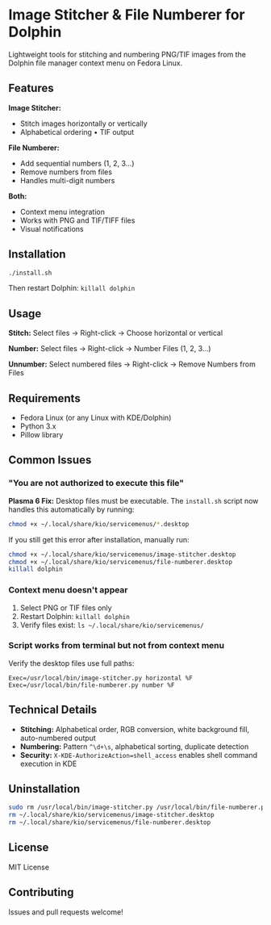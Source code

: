 # Image Stitcher & File Numberer for Dolphin

Lightweight tools for stitching and numbering PNG/TIF images from the Dolphin file manager context menu on Fedora Linux.

## Features

**Image Stitcher:**
- Stitch images horizontally or vertically
- Alphabetical ordering • TIF output

**File Numberer:**
- Add sequential numbers (1, 2, 3...)
- Remove numbers from files
- Handles multi-digit numbers

**Both:**
- Context menu integration
- Works with PNG and TIF/TIFF files
- Visual notifications

## Installation

```bash
./install.sh
```

Then restart Dolphin: `killall dolphin`

## Usage

**Stitch:** Select files → Right-click → Choose horizontal or vertical

**Number:** Select files → Right-click → Number Files (1, 2, 3...)

**Unnumber:** Select numbered files → Right-click → Remove Numbers from Files

## Requirements

- Fedora Linux (or any Linux with KDE/Dolphin)
- Python 3.x
- Pillow library

## Common Issues

### "You are not authorized to execute this file"

**Plasma 6 Fix:** Desktop files must be executable. The `install.sh` script now handles this automatically by running:
```bash
chmod +x ~/.local/share/kio/servicemenus/*.desktop
```

If you still get this error after installation, manually run:
```bash
chmod +x ~/.local/share/kio/servicemenus/image-stitcher.desktop
chmod +x ~/.local/share/kio/servicemenus/file-numberer.desktop
killall dolphin
```

### Context menu doesn't appear

1. Select PNG or TIF files only
2. Restart Dolphin: `killall dolphin`
3. Verify files exist: `ls ~/.local/share/kio/servicemenus/`

### Script works from terminal but not from context menu

Verify the desktop files use full paths:
```
Exec=/usr/local/bin/image-stitcher.py horizontal %F
Exec=/usr/local/bin/file-numberer.py number %F
```

## Technical Details

- **Stitching:** Alphabetical order, RGB conversion, white background fill, auto-numbered output
- **Numbering:** Pattern `^\d+\s`, alphabetical sorting, duplicate detection
- **Security:** `X-KDE-AuthorizeAction=shell_access` enables shell command execution in KDE

## Uninstallation

```bash
sudo rm /usr/local/bin/image-stitcher.py /usr/local/bin/file-numberer.py
rm ~/.local/share/kio/servicemenus/image-stitcher.desktop
rm ~/.local/share/kio/servicemenus/file-numberer.desktop
```

## License

MIT License

## Contributing

Issues and pull requests welcome!
